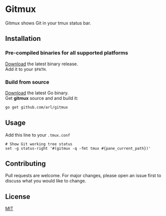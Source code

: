 # Gitmux

Gitmux shows Git in your tmux status bar.

## Installation

### Pre-compiled binaries for all supported platforms

[Download](https://github.com/arl/gitmux/releases/latest) the latest binary release.  
Add it to your `$PATH`.

### Build from source

[Download](https://golang.org/dl/) the latest Go binary.  
Get **gitmux** source and and build it:

```bash
go get github.com/arl/gitmux
```

## Usage

Add this line to your  `.tmux.conf`

```
# Show Git working tree status
set -g status-right '#(gitmux -q -fmt tmux #{pane_current_path})'
```

## Contributing
Pull requests are welcome. For major changes, please open an issue first to discuss what you would like to change.


## License
[MIT](./LICENSE)
